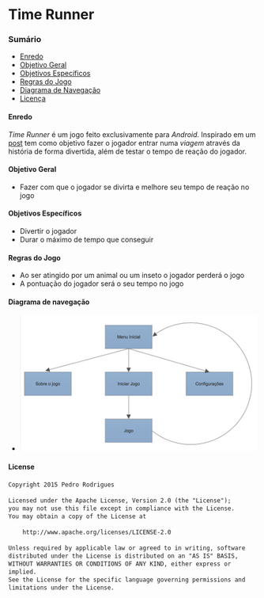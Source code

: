 # Time Runner


### Sumário

* [Enredo](#enredo)
* [Objetivo Geral](#objetivo-geral)
* [Objetivos Específicos](#objetivos-específicos)
* [Regras do Jogo](#regras-do-jogo)
* [Diagrama de Navegação](#diagrama-de-navegação)
* [Licença](#license)


#### Enredo

*Time Runner* é um jogo feito exclusivamente para *Android*. Inspirado em um
[post](http://www.reddit.com/r/gameideas/comments/3frqt9/need_idea_for_a_simple_yet_fun_mobile_game/)
tem como objetivo fazer o jogador entrar numa *viagem* através da história de forma divertida, além de testar o tempo
de reação do jogador.


#### Objetivo Geral

* Fazer com que o jogador se divirta e melhore seu tempo de reação no jogo


#### Objetivos Específicos

* Divertir o jogador
* Durar o máximo de tempo que conseguir


#### Regras do Jogo

* Ao ser atingido por um animal ou um inseto o jogador perderá o jogo
* A pontuação do jogador será o seu tempo no jogo


#### Diagrama de navegação

* ![Diagrama de Navegação](assets/images/navigation-diagram.png)


#### License

    Copyright 2015 Pedro Rodrigues

    Licensed under the Apache License, Version 2.0 (the "License");
    you may not use this file except in compliance with the License.
    You may obtain a copy of the License at

        http://www.apache.org/licenses/LICENSE-2.0

    Unless required by applicable law or agreed to in writing, software
    distributed under the License is distributed on an "AS IS" BASIS,
    WITHOUT WARRANTIES OR CONDITIONS OF ANY KIND, either express or implied.
    See the License for the specific language governing permissions and
    limitations under the License.